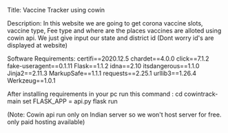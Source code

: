 Title:
Vaccine Tracker using cowin

Description:
In this website we are going to get corona vaccine slots, vaccine type, Fee type and where are the places vaccines are alloted using cowin api.
We just give input our state and district id (Dont worry id's are displayed at website)

Software Requirements:
certifi==2020.12.5
chardet==4.0.0
click==7.1.2
fake-useragent==0.1.11
Flask==1.1.2
idna==2.10
itsdangerous==1.1.0
Jinja2==2.11.3
MarkupSafe==1.1.1
requests==2.25.1
urllib3==1.26.4
Werkzeug==1.0.1

After installing requirements in your pc run this command :
cd cowintrack-main 
set FLASK_APP = api.py
flask run

(Note: Cowin api run only on Indian server so we won't host server for free. only paid hosting available)
